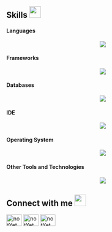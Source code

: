 ## Skills <img src="https://media.giphy.com/media/iY8CRBdQXODJSCERIr/giphy.gif" width="30px">&nbsp;

<h4> Languages </h4>
<span>
    <p align="center">
        <a href="#">
            <img src="https://skillicons.dev/icons?i=html,css,js,ts,php,python,java" />
        </a>
    </p>
</span>

<h4> Frameworks </h4>
<span>
    <p align="center">
        <a href="#">
            <img src="https://skillicons.dev/icons?i=tailwind,react,express,nextjs" />
        </a>
    </p>
</span>

<h4> Databases </h4>
<span>
    <p align="center">
        <a href="#">
            <img src="https://skillicons.dev/icons?i=postgres,sequelize,mysql,mongodb,prisma" />
        </a>
    </p>
</span>

<h4> IDE </h4>
<span>
    <p align="center">
        <a href="#">
            <img src="https://skillicons.dev/icons?i=vscode,idea" />
        </a>
    </p>
</span>

<h4> Operating System </h4>
<span>
    <p align="center">
        <a href="#">
            <img src="https://skillicons.dev/icons?i=apple,windows,ubuntu" />
        </a>
    </p>
</span>

<h4> Other Tools and Technologies </h4>
<span>
    <p align="center">
        <a href="#">
            <img src="https://skillicons.dev/icons?i=git,postman,nodejs,vite,npm,pnpm,scss" />
        </a>
    </p>
</span>


## Connect with me <img src="https://media.giphy.com/media/iY8CRBdQXODJSCERIr/giphy.gif" width="30px">
<a href="#" target="blank"><img align="center"
        src="https://raw.githubusercontent.com/rahuldkjain/github-profile-readme-generator/master/src/images/icons/Social/facebook.svg"
        alt="notYet" height="30" width="40" /></a>
<a href="#" target="blank"><img align="center"
        src="https://raw.githubusercontent.com/rahuldkjain/github-profile-readme-generator/master/src/images/icons/Social/instagram.svg"
        alt="notYet" height="30" width="40" /></a>
<a href="#" target="blank"><img align="center"
        src="https://raw.githubusercontent.com/rahuldkjain/github-profile-readme-generator/master/src/images/icons/Social/github.svg"
        alt="notYet" height="30" width="40" /></a>

<br>
